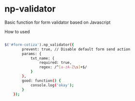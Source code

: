 # np-validator
Basic function for form validator based on Javascript

How to used

```bash

$('#form-cotiza').np_validator({
		prevent: true, // Disable default form send action
		params: {
			txt_name: {
				required: true,
				regex: /^[a-zA-Z\s]+$/
			}
		},
		good: function() {
			console.log('okay');
		}
	});
```
